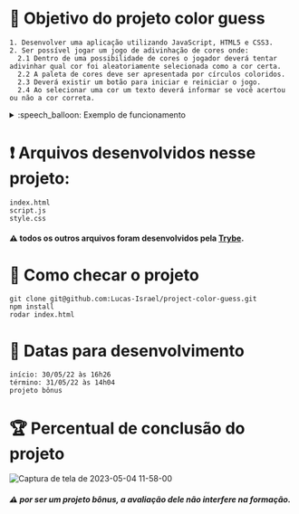 # :open_book: Objetivo do projeto color guess

```
1. Desenvolver uma aplicação utilizando JavaScript, HTML5 e CSS3.
2. Ser possível jogar um jogo de adivinhação de cores onde:
  2.1 Dentro de uma possibilidade de cores o jogador deverá tentar adivinhar qual cor foi aleatoriamente selecionada como a cor certa.
  2.2 A paleta de cores deve ser apresentada por círculos coloridos.
  2.3 Deverá existir um botão para iniciar e reiniciar o jogo.
  2.4 Ao selecionar uma cor um texto deverá informar se você acertou ou não a cor correta.
```

<details>
  <summary>:speech_balloon: Exemplo de funcionamento</summary>
  
![gif exemplo](https://github.com/Lucas-Israel/project-color-guess/blob/main/guess-the-color.gif?raw=true)
  
</details>

# :heavy_exclamation_mark: Arquivos desenvolvidos nesse projeto:

```
index.html
script.js
style.css
```

#### :warning: todos os outros arquivos foram desenvolvidos pela [Trybe](https://www.betrybe.com).

# :thinking: Como checar o projeto

```
git clone git@github.com:Lucas-Israel/project-color-guess.git
npm install
rodar index.html
```

# :calendar: Datas para desenvolvimento

```
início: 30/05/22 às 16h26
término: 31/05/22 às 14h04
projeto bônus
```

# :trophy: Percentual de conclusão do projeto

![Captura de tela de 2023-05-04 11-58-00](https://user-images.githubusercontent.com/104790267/236247078-cfb55a9b-898b-404a-840b-aa4a149380a3.png)

##### :warning: por ser um projeto bônus, a avaliação dele não interfere na formação.
